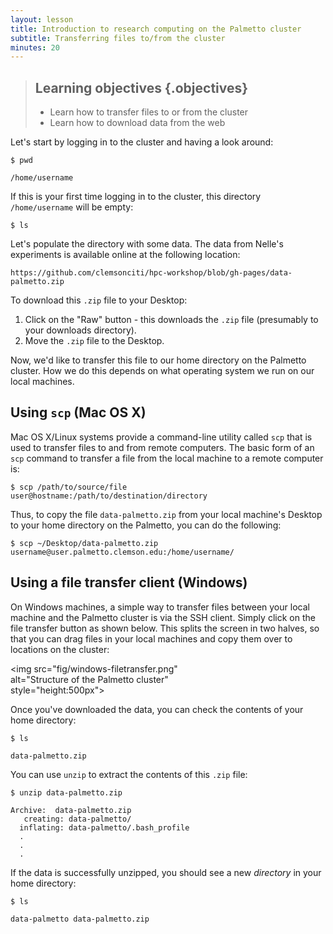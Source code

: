 ```yaml
---
layout: lesson
title: Introduction to research computing on the Palmetto cluster
subtitle: Transferring files to/from the cluster
minutes: 20
---
```


> ## Learning objectives {.objectives}
> * Learn how to transfer files
>   to or from the cluster
> * Learn how to download data from
>   the web

Let's start by logging in to the cluster and having a look around:

~~~{.bash}
$ pwd
~~~

~~~{.output}
/home/username
~~~

If this is your first time logging in to the cluster,
this directory `/home/username` will be empty:

~~~{.bash}
$ ls
~~~

Let's populate the directory with some data.
The data from Nelle's experiments is available online
at the following location:

~~~
https://github.com/clemsonciti/hpc-workshop/blob/gh-pages/data-palmetto.zip
~~~

To download this `.zip` file to your Desktop:

1. Click on the "Raw" button - this downloads the `.zip` file (presumably to your downloads directory).
2. Move the `.zip` file to the Desktop.

Now, we'd like to transfer this
file to our home directory on the Palmetto cluster.
How we do this depends on what operating system we run on our local machines.

## Using `scp` (Mac OS X)

Mac OS X/Linux systems provide a command-line utility called
`scp` that is used to transfer files to and from remote computers.
The basic form of an `scp` command to transfer a file from the local
machine to a remote computer is:

~~~{.bash}
$ scp /path/to/source/file user@hostname:/path/to/destination/directory
~~~

Thus, to copy the file `data-palmetto.zip` from your local machine's Desktop
to your home directory on the Palmetto, you can do the following:

~~~{.bash}
$ scp ~/Desktop/data-palmetto.zip username@user.palmetto.clemson.edu:/home/username/
~~~

## Using a file transfer client (Windows)

On Windows machines, a simple way to transfer files between
your local machine and the Palmetto cluster is via
the SSH client.
Simply click on the file transfer button as shown below.
This splits the screen in two halves,
so that you can drag files in your local machines
and copy them over to locations on the cluster:

<img src="fig/windows-filetransfer.png" \
     alt="Structure of the Palmetto cluster" \
     style="height:500px">

Once you've downloaded the data,
you can check the contents of your home directory:

~~~{.bash}
$ ls
~~~

~~~{.output}
data-palmetto.zip
~~~

You can use `unzip` to extract the contents of this `.zip` file:

~~~{.bash}
$ unzip data-palmetto.zip
~~~

~~~{.output}
Archive:  data-palmetto.zip
   creating: data-palmetto/
  inflating: data-palmetto/.bash_profile
  .
  .
  .
~~~

If the data is successfully unzipped, you should see a new *directory* in your
home directory:

~~~{.bash}
$ ls
~~~

~~~{.output}
data-palmetto data-palmetto.zip
~~~
